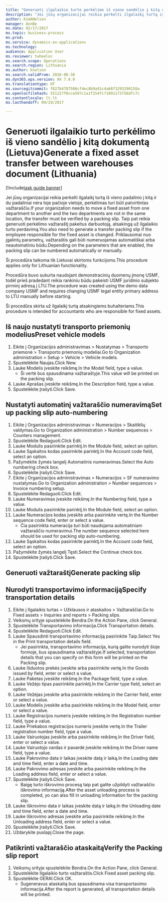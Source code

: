 ```yaml
--- 
title: "Generuoti ilgalaikio turto perkėlimo iš vieno sandėlio į kitą dokumentą (Lietuva)"
description: "Jei jūsų organizacijai reikia perkelti ilgalaikį turtą iš vieno padalinio į kitą ir du padaliniai nėra toje pačioje vietoje, perkėlimas turi būti patvirtintas važtaraščiu."
author: KimANelson
manager: AnnBe
ms.date: 02/17/2017
ms.topic: business-process
ms.prod: 
ms.service: dynamics-ax-applications
ms.technology: 
audience: Application User
ms.reviewer: twheeloc
ms.search.scope: Operations
ms.search.region: Lithuania
ms.author: knelson
ms.search.validFrom: 2016-06-30
ms.dyn365.ops.version: AX 7.0.0
ms.translationtype: HT
ms.sourcegitcommit: f827b4787506cfdec8b9a91c4a68f3293190158a
ms.openlocfilehash: 551227f0cce597c1a1f254fc71091173758dfc7c
ms.contentlocale: lt-lt
ms.lasthandoff: 09/29/2017

---
```

# <a name="generate-a-fixed-asset-transfer-between-warehouses-document-lithuania"></a><span data-ttu-id="aea51-103">Generuoti ilgalaikio turto perkėlimo iš vieno sandėlio į kitą dokumentą (Lietuva)</span><span class="sxs-lookup"><span data-stu-id="aea51-103">Generate a fixed asset transfer between warehouses document (Lithuania)</span></span>

[!include[task guide banner](../../includes/task-guide-banner.md)]

<span data-ttu-id="aea51-104">Jei jūsų organizacijai reikia perkelti ilgalaikį turtą iš vieno padalinio į kitą ir du padaliniai nėra toje pačioje vietoje, perkėlimas turi būti patvirtintas važtaraščiu.</span><span class="sxs-lookup"><span data-stu-id="aea51-104">If your organization needs to move a fixed asset from one department to another and the two departments are not in the same location, the transfer must be verified by a packing slip.</span></span> <span data-ttu-id="aea51-105">Taip pat reikia generuoti perkėlimo važtaraštį pakeitus darbuotoją, atsakingą už ilgalaikio turto perdavimą.</span><span class="sxs-lookup"><span data-stu-id="aea51-105">You also need to generate a transfer packing slip if the employee responsible for the fixed asset is changed.</span></span> <span data-ttu-id="aea51-106">Priklausomai nuo įgalintų parametrų, važtaraštis gali būti numeruojamas automatiškai arba neautomatiniu būdu.</span><span class="sxs-lookup"><span data-stu-id="aea51-106">Depending on the parameters that are enabled, the packing slip can be numbered automatically or manually.</span></span>

<span data-ttu-id="aea51-107">Ši procedūra taikoma tik Lietuvai skirtoms funkcijoms.</span><span class="sxs-lookup"><span data-stu-id="aea51-107">This procedure applies only for Lithuanian functionality.</span></span> 

<span data-ttu-id="aea51-108">Procedūra buvo sukurta naudojant demonstracinių duomenų įmonę USMF, todėl prieš pradedant reikia rankiniu būdu pakeisti USMF juridinio subjekto pirminį adresą į LTU.</span><span class="sxs-lookup"><span data-stu-id="aea51-108">The procedure was created using the demo data company USMF and requires changing USMF legal entity primary address to LTU manually before starting.</span></span> 

<span data-ttu-id="aea51-109">Ši procedūra skirta už ilgalaikį turtą atsakingiems buhalteriams.</span><span class="sxs-lookup"><span data-stu-id="aea51-109">This procedure is intended for accountants who are responsible for fixed assets.</span></span>


## <a name="preset-vehicle-models"></a><span data-ttu-id="aea51-110">Iš naujo nustatyti transporto priemonių modelius</span><span class="sxs-lookup"><span data-stu-id="aea51-110">Preset vehicle models</span></span>
1. <span data-ttu-id="aea51-111">Eikite į Organizacijos administravimas > Nustatymas > Transporto priemonė > Transporto priemonių modeliai.</span><span class="sxs-lookup"><span data-stu-id="aea51-111">Go to Organization administration > Setup > Vehicle > Vehicle models.</span></span>
2. <span data-ttu-id="aea51-112">Spustelėkite Naujas.</span><span class="sxs-lookup"><span data-stu-id="aea51-112">Click New.</span></span>
3. <span data-ttu-id="aea51-113">Lauke Modelis įveskite reikšmę.</span><span class="sxs-lookup"><span data-stu-id="aea51-113">In the Model field, type a value.</span></span>
    * <span data-ttu-id="aea51-114">Ši vertė bus spausdinama važtaraštyje.</span><span class="sxs-lookup"><span data-stu-id="aea51-114">This value will be printed on the packing slip.</span></span>  
4. <span data-ttu-id="aea51-115">Lauke Aprašas įveskite reikšmę.</span><span class="sxs-lookup"><span data-stu-id="aea51-115">In the Description field, type a value.</span></span>
5. <span data-ttu-id="aea51-116">Spustelėkite Įrašyti.</span><span class="sxs-lookup"><span data-stu-id="aea51-116">Click Save.</span></span>

## <a name="set-up-packing-slip-auto-numbering"></a><span data-ttu-id="aea51-117">Nustatyti automatinį važtaraščio numeravimą</span><span class="sxs-lookup"><span data-stu-id="aea51-117">Set up packing slip auto-numbering</span></span>
1. <span data-ttu-id="aea51-118">Eikite į Organizacijos administravimas > Numeracijos > Skaitiklių valdymas.</span><span class="sxs-lookup"><span data-stu-id="aea51-118">Go to Organization administration > Number sequences > Counters management.</span></span>
2. <span data-ttu-id="aea51-119">Spustelėkite Redaguoti.</span><span class="sxs-lookup"><span data-stu-id="aea51-119">Click Edit.</span></span>
3. <span data-ttu-id="aea51-120">Lauke Modulis pasirinkite parinktį.</span><span class="sxs-lookup"><span data-stu-id="aea51-120">In the Module field, select an option.</span></span>
4. <span data-ttu-id="aea51-121">Lauke Sąskaitos kodas pasirinkite parinktį.</span><span class="sxs-lookup"><span data-stu-id="aea51-121">In the Account code field, select an option.</span></span>
5. <span data-ttu-id="aea51-122">Pažymėkite žymės langelį Automatinis numeravimas.</span><span class="sxs-lookup"><span data-stu-id="aea51-122">Select the Auto numbering check box.</span></span>
6. <span data-ttu-id="aea51-123">Spustelėkite Įrašyti.</span><span class="sxs-lookup"><span data-stu-id="aea51-123">Click Save.</span></span>
7. <span data-ttu-id="aea51-124">Eikite į Organizacijos administravimas > Numeracijos > SF numeravimo nustatymas.</span><span class="sxs-lookup"><span data-stu-id="aea51-124">Go to Organization administration > Number sequences > Invoice numbering setup.</span></span>
8. <span data-ttu-id="aea51-125">Spustelėkite Redaguoti.</span><span class="sxs-lookup"><span data-stu-id="aea51-125">Click Edit.</span></span>
9. <span data-ttu-id="aea51-126">Lauke Numeravimas įveskite reikšmę.</span><span class="sxs-lookup"><span data-stu-id="aea51-126">In the Numbering field, type a value.</span></span>
10. <span data-ttu-id="aea51-127">Lauke Modulis pasirinkite parinktį.</span><span class="sxs-lookup"><span data-stu-id="aea51-127">In the Module field, select an option.</span></span>
11. <span data-ttu-id="aea51-128">Lauke Numeracijos kodas įveskite arba pasirinkite vertę.</span><span class="sxs-lookup"><span data-stu-id="aea51-128">In the Number sequence code field, enter or select a value.</span></span>
    * <span data-ttu-id="aea51-129">Čia pasirinkta numeracija turi būti naudojama automatiniam važtaraščio numeravimui.</span><span class="sxs-lookup"><span data-stu-id="aea51-129">The number sequence selected here should be used for packing slip auto-numbering.</span></span>  
12. <span data-ttu-id="aea51-130">Lauke Sąskaitos kodas pasirinkite parinktį.</span><span class="sxs-lookup"><span data-stu-id="aea51-130">In the Account code field, select an option.</span></span>
13. <span data-ttu-id="aea51-131">Pažymėkite žymės langelį Tęsti.</span><span class="sxs-lookup"><span data-stu-id="aea51-131">Select the Continue check box.</span></span>
14. <span data-ttu-id="aea51-132">Spustelėkite Įrašyti.</span><span class="sxs-lookup"><span data-stu-id="aea51-132">Click Save.</span></span>

## <a name="generate-packing-slip"></a><span data-ttu-id="aea51-133">Generuoti važtaraštį</span><span class="sxs-lookup"><span data-stu-id="aea51-133">Generate packing slip</span></span>

## <a name="specify-transportation-details"></a><span data-ttu-id="aea51-134">Nurodyti transportavimo informaciją</span><span class="sxs-lookup"><span data-stu-id="aea51-134">Specify transportation details</span></span>
1. <span data-ttu-id="aea51-135">Eikite į Ilgalaikis turtas > Užklausos ir ataskaitos > Važtaraščiai.</span><span class="sxs-lookup"><span data-stu-id="aea51-135">Go to Fixed assets > Inquiries and reports > Packing slips.</span></span>
2. <span data-ttu-id="aea51-136">Veiksmų srityje spustelėkite Bendra.</span><span class="sxs-lookup"><span data-stu-id="aea51-136">On the Action Pane, click General.</span></span>
3. <span data-ttu-id="aea51-137">Spustelėkite Transportavimo informacija.</span><span class="sxs-lookup"><span data-stu-id="aea51-137">Click Transportation details.</span></span>
4. <span data-ttu-id="aea51-138">Spustelėkite Redaguoti.</span><span class="sxs-lookup"><span data-stu-id="aea51-138">Click Edit.</span></span>
5. <span data-ttu-id="aea51-139">Lauke Spausdinti transportavimo informaciją pasirinkite Taip.</span><span class="sxs-lookup"><span data-stu-id="aea51-139">Select Yes in the Print transportation details field.</span></span>
    * <span data-ttu-id="aea51-140">Jei pasirinkta, transportavimo informacija, kurią galite nurodyti šioje formoje, bus spausdinama važtaraštyje.</span><span class="sxs-lookup"><span data-stu-id="aea51-140">If selected, transportation details that you can specify on this form will be printed on the Packing slip.</span></span>  
6. <span data-ttu-id="aea51-141">Lauke Išduotos prekės įveskite arba pasirinkite vertę.</span><span class="sxs-lookup"><span data-stu-id="aea51-141">In the Goods issued by field, enter or select a value.</span></span>
7. <span data-ttu-id="aea51-142">Lauke Paketas įveskite reikšmę.</span><span class="sxs-lookup"><span data-stu-id="aea51-142">In the Package field, type a value.</span></span>
8. <span data-ttu-id="aea51-143">Lauke Vežėjo tipas pasirinkite parinktį.</span><span class="sxs-lookup"><span data-stu-id="aea51-143">In the Carrier type field, select an option.</span></span>
9. <span data-ttu-id="aea51-144">Lauke Vežėjas įveskite arba pasirinkite reikšmę.</span><span class="sxs-lookup"><span data-stu-id="aea51-144">In the Carrier field, enter or select a value.</span></span>
10. <span data-ttu-id="aea51-145">Lauke Modelis įveskite arba pasirinkite reikšmę.</span><span class="sxs-lookup"><span data-stu-id="aea51-145">In the Model field, enter or select a value.</span></span>
11. <span data-ttu-id="aea51-146">Lauke Registracijos numeris įveskite reikšmę.</span><span class="sxs-lookup"><span data-stu-id="aea51-146">In the Registration number field, type a value.</span></span>
12. <span data-ttu-id="aea51-147">Lauke Priekabos registracijos numeris įveskite vertę.</span><span class="sxs-lookup"><span data-stu-id="aea51-147">In the Trailer registration number field, type a value.</span></span>
13. <span data-ttu-id="aea51-148">Lauke Vairuotojas įveskite arba pasirinkite reikšmę.</span><span class="sxs-lookup"><span data-stu-id="aea51-148">In the Driver field, enter or select a value.</span></span>
14. <span data-ttu-id="aea51-149">Lauke Vairuotojo vardas ir pavardė įveskite reikšmę.</span><span class="sxs-lookup"><span data-stu-id="aea51-149">In the Driver name field, type a value.</span></span>
15. <span data-ttu-id="aea51-150">Lauke Pakrovimo data ir laikas įveskite datą ir laiką.</span><span class="sxs-lookup"><span data-stu-id="aea51-150">In the Loading date and time field, enter a date and time.</span></span>
16. <span data-ttu-id="aea51-151">Lauke Pakrovimo adresas įveskite arba pasirinkite reikšmę.</span><span class="sxs-lookup"><span data-stu-id="aea51-151">In the Loading address field, enter or select a value.</span></span>
17. <span data-ttu-id="aea51-152">Spustelėkite Įrašyti.</span><span class="sxs-lookup"><span data-stu-id="aea51-152">Click Save.</span></span>
    * <span data-ttu-id="aea51-153">Baigę turto iškrovimo procesą taip pat galite užpildyti važtaraščio iškrovimo informaciją.</span><span class="sxs-lookup"><span data-stu-id="aea51-153">After the asset unloading process is completed, yo can also fill in unloading information for the packing slip.</span></span>  
18. <span data-ttu-id="aea51-154">Lauke Iškrovimo data ir laikas įveskite datą ir laiką.</span><span class="sxs-lookup"><span data-stu-id="aea51-154">In the Unloading date and time field, enter a date and time.</span></span>
19. <span data-ttu-id="aea51-155">Lauke Iškrovimo adresas įveskite arba pasirinkite reikšmę.</span><span class="sxs-lookup"><span data-stu-id="aea51-155">In the Unloading address field, enter or select a value.</span></span>
20. <span data-ttu-id="aea51-156">Spustelėkite Įrašyti.</span><span class="sxs-lookup"><span data-stu-id="aea51-156">Click Save.</span></span>
21. <span data-ttu-id="aea51-157">Uždarykite puslapį.</span><span class="sxs-lookup"><span data-stu-id="aea51-157">Close the page.</span></span>

## <a name="verify-the-packing-slip-report"></a><span data-ttu-id="aea51-158">Patikrinti važtaraščio ataskaitą</span><span class="sxs-lookup"><span data-stu-id="aea51-158">Verify the Packing slip report</span></span>
1. <span data-ttu-id="aea51-159">Veiksmų srityje spustelėkite Bendra.</span><span class="sxs-lookup"><span data-stu-id="aea51-159">On the Action Pane, click General.</span></span>
2. <span data-ttu-id="aea51-160">Spustelėkite Ilgalaikio turto važtaraštis.</span><span class="sxs-lookup"><span data-stu-id="aea51-160">Click Fixed asset packing slip.</span></span>
3. <span data-ttu-id="aea51-161">Spustelėkite GERAI.</span><span class="sxs-lookup"><span data-stu-id="aea51-161">Click OK.</span></span>
    * <span data-ttu-id="aea51-162">Sugeneravus ataskaitą bus spausdinama visa transportavimo informacija.</span><span class="sxs-lookup"><span data-stu-id="aea51-162">After the report is generated, all transportation details will be printed.</span></span>  


